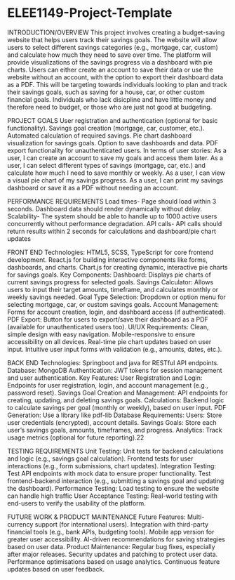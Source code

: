 # ELEE1149-Project-Template

INTRODUCTION/OVERVIEW 
 This project involves creating a budget-saving website that helps users track their savings goals. The website will allow users to select different savings categories (e.g., mortgage, car, custom) and calculate how much they need to save over time. The platform will provide visualizations of the savings progress via a dashboard with pie charts. Users can either create an account to save their data or use the website without an account, with the option to export their dashboard data as a PDF. This will be targeting towards individuals looking to plan and track their savings goals, such as saving for a house, car, or other custom financial goals. Individuals who lack disicpline and have little money and therefore need to budget, or those who are just not good at budgeting. 

 PROJECT GOALS
 User registration and authentication (optional for basic functionality).
 Savings goal creation (mortgage, car, customer, etc.).
 Automated calculation of required savings.
 Pie chart dashboard visualization for savings goals.
 Option to save dashboards and data.
 PDF export functionality for unauthenticated users.
 In terms of user stories:
 As a user, I can create an account to save my goals and access them later.
 As a user, I can select different types of savings (mortgage, car, etc.) and calculate how much I need to save monthly or weekly.
 As a user, I can view a visual pie chart of my savings progress.
 As a user, I can print my savings dashboard or save it as a PDF without needing an account.
 
PERFORMANCE REQUIREMENTS
Load times- Page should load within 3 seconds.
Dashboard data should render dynamically without delay.
Scalability- The system should be able to handle up to 1000 active users concurrently without performance degradation.
API calls- API calls should return results within 2 seconds for calculations and dashboard/pie chart updates

FRONT END
Technologies:
HTML5, SCSS, TypeScript for core frontend development.
React.js  for building interactive components like forms, dashboards, and charts.
Chart.js for creating dynamic, interactive pie charts for savings goals.
Key Components:
Dashboard: Displays pie charts of current savings progress for selected goals.
Savings Calculator: Allows users to input their target amounts, timeframe, and calculates monthly or weekly savings needed.
Goal Type Selection: Dropdown or option menu for selecting mortgage, car, or custom savings goals.
Account Management: Forms for account creation, login, and dashboard access (if authenticated).
PDF Export: Button for users to export/save their dashboard as a PDF (available for unauthenticated users too).
UI/UX Requirements:
Clean, simple design with easy navigation.
Mobile-responsive to ensure accessibility on all devices.
Real-time pie chart updates based on user input.
Intuitive user input forms with validation (e.g., amounts, dates, etc.).

BACK END
Technologies:
Springboot and java for RESTful API endpoints.
Database: MongoDB 
Authentication: JWT tokens for session management and user authentication.
Key Features:
User Registration and Login: Endpoints for user registration, login, and account management (e.g., password reset).
Savings Goal Creation and Management: API endpoints for creating, updating, and deleting savings goals.
Calculations: Backend logic to calculate savings per goal (monthly or weekly), based on user input.
PDF Generation: Use a library like pdf-lib 
Database Requirements:
Users: Store user credentials (encrypted), account details.
Savings Goals: Store each user’s savings goals, amounts, timeframes, and progress.
Analytics: Track usage metrics (optional for future reporting).22

TESTING REQUIREMENTS
Unit Testing:
Unit tests for backend calculations and logic (e.g., savings goal calculation).
Frontend tests for user interactions (e.g., form submissions, chart updates).
Integration Testing:
Test API endpoints with mock data to ensure proper functionality.
Test frontend-backend interaction (e.g., submitting a savings goal and updating the dashboard).
Performance Testing:
Load testing to ensure the website can handle high traffic
User Acceptance Testing:
Real-world testing with end-users to verify the usability of the platform.

FUTURE WORK & PRODUCT MAINTENANCE
Future Features:
Multi-currency support (for international users).
Integration with third-party financial tools (e.g., bank APIs, budgeting tools).
Mobile app version for greater user accessibility.
AI-driven recommendations for saving strategies based on user data.
Product Maintenance:
Regular bug fixes, especially after major releases.
Security updates and patching to protect user data.
Performance optimisations based on usage analytics.
Continuous feature updates based on user feedback.

